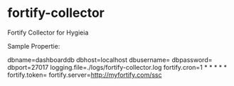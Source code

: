 fortify-collector
=================

Fortify Collector for Hygieia


Sample Propertie:


dbname=dashboarddb
dbhost=localhost
dbusername=
dbpassword=
dbport=27017
logging.file=./logs/fortify-collector.log
fortify.cron=1 * * * * *
fortify.token=<token generated in Fortify>
fortify.server=http://myfortify.com/ssc
